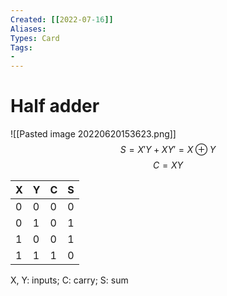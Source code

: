 ```yaml
---
Created: [[2022-07-16]]
Aliases: 
Types: Card
Tags: 
- 
---
```

# Half adder
![[Pasted image 20220620153623.png]]
$$S=X'Y+XY'=X\oplus Y$$$$C=XY$$

| X   | Y   | C   | S   |
| --- | --- | --- | --- |
| 0   | 0   | 0   | 0   |
| 0   | 1   | 0   | 1   |
| 1   | 0   | 0   | 1   |
| 1   | 1   | 1   | 0   |

X, Y: inputs; C: carry; S: sum

